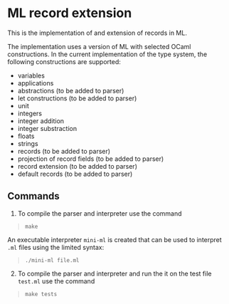 # ML record extension

This is the implementation of and extension of records in ML.

The implementation uses a version of ML with selected OCaml constructions. In the current implementation of the type system, the following constructions are supported:
- variables
- applications
- abstractions (to be added to parser)
- let constructions (to be added to parser)
- unit
- integers
- integer addition
- integer substraction
- floats
- strings
- records (to be added to parser)
- projection of record fields (to be added to parser)
- record extension (to be added to parser)
- default records (to be added to parser)

## Commands
1. To compile the parser and interpreter use the command
> `make`

An executable interpreter `mini-ml` is created that can be used to interpret `.ml` files using the limited syntax:
> `./mini-ml file.ml`

2. To compile the parser and interpreter and run the it on the test file `test.ml` use the command
> `make tests`
